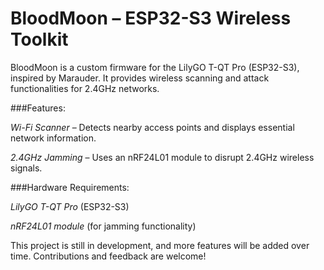 # BloodMoon – ESP32-S3 Wireless Toolkit

BloodMoon is a custom firmware for the LilyGO T-QT Pro (ESP32-S3), inspired by Marauder. It provides wireless scanning and attack functionalities for 2.4GHz networks.


###Features:

*Wi-Fi Scanner* – Detects nearby access points and displays essential network information.

*2.4GHz Jamming* – Uses an nRF24L01 module to disrupt 2.4GHz wireless signals.



###Hardware Requirements:

*LilyGO T-QT Pro* (ESP32-S3)

*nRF24L01 module* (for jamming functionality)


This project is still in development, and more features will be added over time. Contributions and feedback are welcome! 